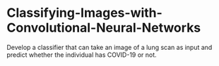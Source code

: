 # Classifying-Images-with-Convolutional-Neural-Networks
 Develop a classifier that can take an  image of a lung scan as input and predict whether the individual has COVID-19 or not.
